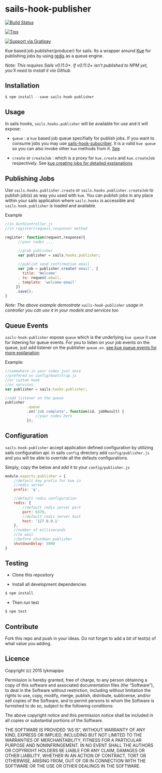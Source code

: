 sails-hook-publisher
====================

[![Build Status](https://travis-ci.org/lykmapipo/sails-hook-publisher.svg?branch=master)](https://travis-ci.org/lykmapipo/sails-model-new)

[![Tips](https://img.shields.io/gratipay/lykmapipo.svg)](https://gratipay.com/lykmapipo/)

[![Support via Gratipay](https://cdn.rawgit.com/gratipay/gratipay-badge/2.3.0/dist/gratipay.svg)](https://gratipay.com/lykmapipo/)

Kue based job publisher(producer) for sails. Its a wrapper around [Kue](https://github.com/learnboost/kue) for publishing jobs by using [redis](https://github.com/antirez/redis) as a queue engine.

*Note: This requires Sails v0.11.0+.  If v0.11.0+ isn't published to NPM yet, you'll need to install it via Github.*

## Installation
```js
$ npm install --save sails-hook-publisher
```

## Usage
In sails hooks, `sails.hooks.publisher` will be available for use and it will expose:

- `queue` : a `kue` based job queue specifially for publish jobs. If you want to consume jobs you may use [sails-hook-subscriber](https://github.com/lykmapipo/sails-hook-subscriber). It is a valid `kue queue` so you can also invoke other `kue` methods from it. [See](https://github.com/LearnBoost/kue#overview)

- `create` or `createJob` : which is a proxy for `kue.create` and `kue.createJob` respectively. See [kue creating jobs for detailed explanations](https://github.com/LearnBoost/kue#creating-jobs) 

## Publishing Jobs
Use `sails.hooks.publisher.create` or `sails.hooks.publisher.createJob` to publish job(s) as way you used with `kue`. You can publish jobs in any place within your sails application where `sails.hooks` is accessible and `sails.hook.publisher` is loaded and available.

Example
```js
//in AuthController.js
//in register(request,response) method

register: function(request,response){
      //your codes ....

      //grab publisher
      var publisher = sails.hooks.publisher;
      
      //publish send confirmation email
      var job = publisher.create('email', {
        title: 'Welcome'
      , to: request.email,
      , template: 'welcome-email'
     })
     .save();
}
```
*Note: The above example demostrate `sails-hook-publisher` usage in controller you can use it in your models and services too*

## Queue Events
`sails-hook-publisher` expose `queue` which is the underlying `kue queue` it use for listening for queue events. For you to listen on your job events on the queue, just add listener on the publisher `queue.on`. [see kue queue events for more explanation](https://github.com/LearnBoost/kue#queue-events)

Example:
```js
//somewhere in your codes just once
//prefered on config/bootstrap.js
//or custom hook
//or services
var publisher = sails.hooks.publisher;

//add listener on the queue
publisher
          .queue
          .on('job complete', function(id, jobResult) {
              //your codes here
          });
```

## Configuration
`sails-hook-publisher` accept application defined configuration by utilizing sails configuration api. In sails `config` directory add `config/publisher.js` and you will be able to override all the defauts configurations.

Simply, copy the below and add it to your `config/publisher.js`
```js
module.exports.publisher = {
    //default key prefix for kue in
    //redis server
    prefix: 'q',

    //default redis configuration
    redis: {
        //default redis server port
        port: 6379,
        //default redis server host
        host: '127.0.0.1'
    },
    //number of milliseconds
    //to wait 
    //before shutdown publisher
    shutdownDelay: 5000
}
```

## Testing

* Clone this repository

* Install all development dependencies

```sh
$ npm install
```
* Then run test

```sh
$ npm test
```

## Contribute

Fork this repo and push in your ideas. 
Do not forget to add a bit of test(s) of what value you adding.

## Licence

Copyright (c) 2015 lykmapipo

Permission is hereby granted, free of charge, to any person obtaining a copy of this software and associated documentation files (the “Software”), to deal in the Software without restriction, including without limitation the rights to use, copy, modify, merge, publish, distribute, sublicense, and/or sell copies of the Software, and to permit persons to whom the Software is furnished to do so, subject to the following conditions:

The above copyright notice and this permission notice shall be included in all copies or substantial portions of the Software.

THE SOFTWARE IS PROVIDED “AS IS”, WITHOUT WARRANTY OF ANY KIND, EXPRESS OR IMPLIED, INCLUDING BUT NOT LIMITED TO THE WARRANTIES OF MERCHANTABILITY, FITNESS FOR A PARTICULAR PURPOSE AND NONINFRINGEMENT. IN NO EVENT SHALL THE AUTHORS OR COPYRIGHT HOLDERS BE LIABLE FOR ANY CLAIM, DAMAGES OR OTHER LIABILITY, WHETHER IN AN ACTION OF CONTRACT, TORT OR OTHERWISE, ARISING FROM, OUT OF OR IN CONNECTION WITH THE SOFTWARE OR THE USE OR OTHER DEALINGS IN THE SOFTWARE. 